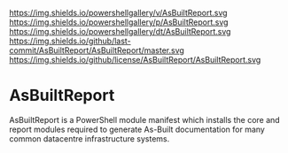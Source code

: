 https://img.shields.io/powershellgallery/v/AsBuiltReport.svg https://img.shields.io/powershellgallery/p/AsBuiltReport.svg https://img.shields.io/powershellgallery/dt/AsBuiltReport.svg
https://img.shields.io/github/last-commit/AsBuiltReport/AsBuiltReport/master.svg
https://img.shields.io/github/license/AsBuiltReport/AsBuiltReport.svg

# AsBuiltReport

AsBuiltReport is a PowerShell module manifest which installs the core and report modules required to generate As-Built documentation for many common datacentre infrastructure systems.